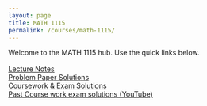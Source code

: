 ```yaml
---
layout: page
title: MATH 1115
permalink: /courses/math-1115/
---
```



Welcome to the MATH 1115 hub. Use the quick links below.

<div style="margin: 1rem 0;">
  <a class="btn" href="{{ '/courses/math-1115/lecture-notes/' | relative_url }}">Lecture Notes</a><br>
  <a class="btn" href="{{ '/courses/math-1115/problem-paper-solutions/' | relative_url }}">Problem Paper Solutions</a><br>
  <a class="btn" href="{{ '/courses/math-1115/coursework-exam-solutions/' | relative_url }}">Coursework & Exam Solutions</a><br>
  <a class="btn" href="{{ '/courses/math-1115/videos/' | relative_url }}">Past Course work exam solutions (YouTube)</a>
</div>

